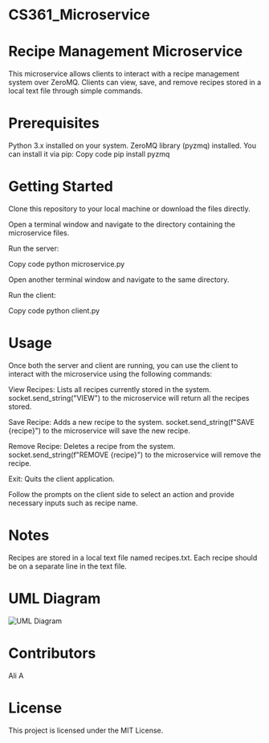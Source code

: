 # CS361_Microservice
# Recipe Management Microservice
This microservice allows clients to interact with a recipe management system over ZeroMQ. Clients can view, save, and remove recipes stored in a local text file through simple commands.

# Prerequisites
Python 3.x installed on your system.
ZeroMQ library (pyzmq) installed. You can install it via pip:
Copy code
pip install pyzmq

# Getting Started
Clone this repository to your local machine or download the files directly.

Open a terminal window and navigate to the directory containing the microservice files.

Run the server:

Copy code python microservice.py

Open another terminal window and navigate to the same directory.

Run the client:

Copy code
python client.py

# Usage
Once both the server and client are running, you can use the client to interact with the microservice using the following commands:

View Recipes: Lists all recipes currently stored in the system.
socket.send_string("VIEW") to the microservice will return all the recipes stored.


Save Recipe: Adds a new recipe to the system.
socket.send_string(f"SAVE {recipe}") to the microservice will save the new recipe.

Remove Recipe: Deletes a recipe from the system.
socket.send_string(f"REMOVE {recipe}") to the microservice will remove the recipe.

Exit: Quits the client application.

Follow the prompts on the client side to select an action and provide necessary inputs such as recipe name.

# Notes
Recipes are stored in a local text file named recipes.txt.
Each recipe should be on a separate line in the text file.

# UML Diagram
![UML Diagram](https://github.com/ali616csayed/CS361_Microservice/assets/91701542/c2e7f2ea-dab1-4d57-aa45-445be19a94ba)

# Contributors
Ali A

# License
This project is licensed under the MIT License.


